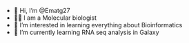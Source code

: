 - 👋 Hi, I’m @Ematg27
- 👩‍🔬 I am a Molecular biologist 
- 👀 I’m interested in learning everything about Bioinformatics
- 🌱 I’m currently learning RNA seq analysis in Galaxy
<!---
Ematg27/Ematg27 is a ✨ special ✨ repository because its `README.md` (this file) appears on your GitHub profile.
You can click the Preview link to take a look at your changes.
--->
